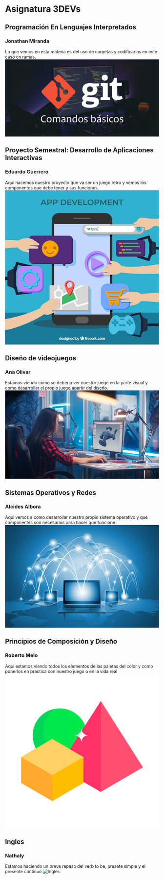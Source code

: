 #  Asignatura 3DEVs
## Programación En Lenguajes Interpretados
### Jonathan Miranda
Lo que vemos en esta materia es del uso de carpetas y codificarlas en este caso en ramas.
![205-git-comandos-basicos](/Assets/205-git-comandos-basicos.jpg)
## Proyecto Semestral: Desarrollo de Aplicaciones Interactivas
### Eduardo Guerrero
Aqui hacemos nuestro proyecto que va ser un juego retro y vemos los componentes que debe tener y sus funciones.
![R](/Assets/R.jpeg)
## Diseño de videojuegos
### Ana Olivar 
Estamos viendo como se deberia ver nuestro juego en la parte visual y como desarrollar el propio juego apartir del diseño.
![R(1)](/Assets/R%20(1).jpeg)
## Sistemas Operativos y Redes
### Alcides Albora
Aqui vemos a como desarrollar nuestro propio sistema operativo y que componentes son necesarios para hacer que funcione.
![R(2)](/Assets/R%20(2).jpeg)
## Principios de Composición y Diseño
### Roberto Melo
Aqui estamos viendo todos los elementos de las paletas del color y como ponerlos en practica con nuestro juego o en la vida real
![unnamed](/Assets/unnamed.png)
## Ingles
### Nathaly
Estamos haciendo un breve repaso del verb to be, presete simple y el presente continuo
![Ingles](/Assets/Ingles.jpg)